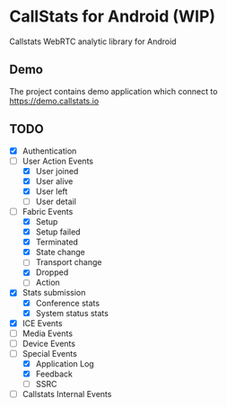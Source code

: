 CallStats for Android (WIP)
===========================
Callstats WebRTC analytic library for Android

## Demo
The project contains demo application which connect to https://demo.callstats.io

## TODO

- [x] Authentication
- [ ] User Action Events
  - [x] User joined
  - [x] User alive
  - [x] User left
  - [ ] User detail
- [ ] Fabric Events
  - [x] Setup
  - [x] Setup failed
  - [x] Terminated
  - [x] State change
  - [ ] Transport change
  - [x] Dropped
  - [ ] Action
- [x] Stats submission
  - [x] Conference stats
  - [x] System status stats
- [x] ICE Events
- [ ] Media Events
- [ ] Device Events
- [ ] Special Events
  - [x] Application Log
  - [x] Feedback
  - [ ] SSRC
- [ ] Callstats Internal Events
